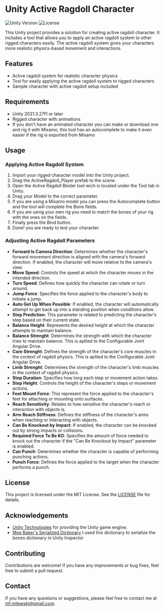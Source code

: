 # Unity Active Ragdoll Character

![Unity Version](https://img.shields.io/badge/Unity-2021.3.27f1%20or%20later-green)
![License](https://img.shields.io/badge/License-MIT-blue)

This Unity project provides a solution for creating active ragdoll character. It includes a tool that allows you to apply an active ragdoll system to other rigged characters easily. The active ragdoll system gives your characters more realistic physics-based movement and interactions. 

## Features

- Active ragdoll system for realistic character physics
- Tool for easily applying the active ragdoll system to rigged characters
- Sample character with active ragdoll setup included

## Requirements

- Unity 2021.3.27f1 or later
- Rigged character with animations
- If you don't have an animated character you can make or download one and rig it with Mixamo, this tool has an autocomplete to make it even easier if the rig is exported from Mixamo

## Usage

### Applying Active Ragdoll System

1. Import your rigged character model into the Unity project.
2. Drag the ActiveRagdoll_Player prefab to the scene.
3. Open the Active Ragdoll Binder tool wich is located under the Tool tab in Unity.
4. Drag your Model to the correct parameter.
5. If you are using a Mixamo model you can press the Autocomplete button and the tool will complete the Bone fields.
6. If you are using your own rig you need to match the bones of your rig with the ones on the fields.
7. Finally press the Bind button.
8. Done! you are ready to test your character.

### Adjusting Active Ragdoll Parameters

- **Forward Is Camera Direction**: Determines whether the character's forward movement direction is aligned with the camera's forward direction. If enabled, the character will move relative to the camera's view.
- **Move Speed**: Controls the speed at which the character moves in the intended direction.
- **Turn Speed**: Defines how quickly the character can rotate or turn around.
- **Jump Force**: Specifies the force applied to the character's body to initiate a jump.
- **Auto Get Up When Possible**: If enabled, the character will automatically attempt to get back up into a standing position when conditions allow.
- **Step Prediction**: This parameter is related to predicting the character's step based on their current state.
- **Balance Height**: Represents the desired height at which the character attempts to maintain balance.
- **Balance Strenght**: Determines the strength with which the character tries to maintain balance. This is apllied to the Configurable Joint Angular Drive.
- **Core Strenght**: Defines the strength of the character's core muscles in the context of ragdoll physics. This is apllied to the Configurable Joint Angular Drive.
- **Limb Strenght**: Determines the strength of the character's limb muscles in the context of ragdoll physics.
- **Step Duration**: Specifies how long each step or movement action takes.
- **Step Height**: Controls the height of the character's steps or movement actions.
- **Feet Mount Force**: This represent the force applied to the character's feet for attaching or mounting onto surfaces.
- **Reach Sensitivity**: Relates to how sensitive the character's reach or interaction with objects is.
- **Arm Reach Stiffness**: Defines the stiffness of the character's arms when reaching or interacting with objects.
- **Can Be Knockout by Impact**: If enabled, the character can be knocked out by strong impacts or collisions.
- **Required Force To Be KO**: Specifies the amount of force needed to knock out the character if the "Can Be Knockout by Impact" parameter is enabled.
- **Can Punch**: Determines whether the character is capable of performing punching actions.
- **Punch Force**: Defines the force applied to the target when the character performs a punch.
     

## License

This project is licensed under the MIT License. See the [LICENSE](LICENSE) file for details.

## Acknowledgements

- [Unity Technologies](https://unity.com/) for providing the Unity game engine.
- [Moe Baker's Serialized Dictionary](https://gist.github.com/Moe-Baker/e36610361012d586b1393994febeb5d2) I used this dictionary to serialize the bones dictionary in Unity Inspector

## Contributing

Contributions are welcome! If you have any improvements or bug fixes, feel free to submit a pull request.

## Contact

If you have any questions or suggestions, please feel free to contact me at [mf.milewski@gmail.com](mailto:mf.milewski@gmail.com).
